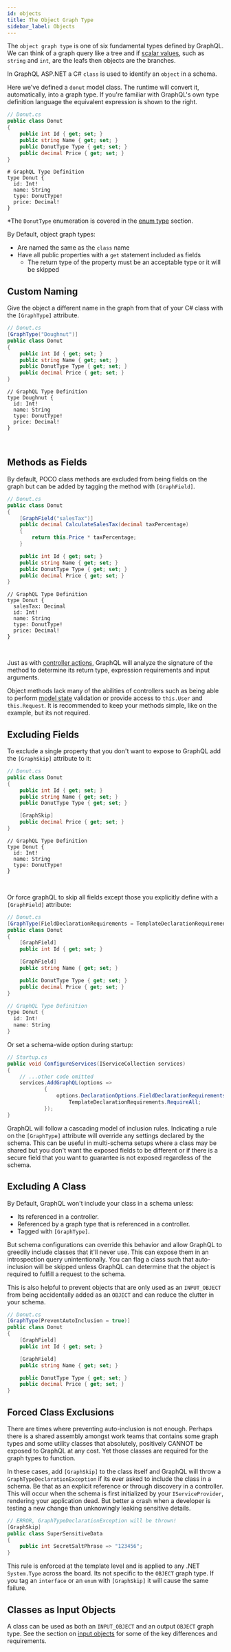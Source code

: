 ```yaml
---
id: objects
title: The Object Graph Type
sidebar_label: Objects
---
```


The `object graph type` is one of six fundamental types defined by GraphQL. We can think of a graph query like a tree and if [scalar values](./scalars), such as `string` and `int`, are the leafs then objects are the branches.

In GraphQL ASP.NET a C# `class` is used to identify an `object` in a schema.

Here we've defined a `donut` model class. The runtime will convert it, automatically, into a graph type. If you're familiar with GraphQL's own type definition language the equivalent expression is shown to the right.

<div class="sideBySideCode hljs">
<div>

```csharp
// Donut.cs
public class Donut
{
    public int Id { get; set; }
    public string Name { get; set; }
    public DonutType Type { get; set; }
    public decimal Price { get; set; }
}
```

</div>
<div>

```
# GraphQL Type Definition
type Donut {
  id: Int!
  name: String
  type: DonutType!
  price: Decimal!
}
```

</div>
</div>

\*The `DonutType` enumeration is covered in the [enum type](./enums) section.

By Default, object graph types:

-   Are named the same as the `class` name
-   Have all public properties with a `get` statement included as fields
    -   The return type of the property must be an acceptable type or it will be skipped

## Custom Naming

Give the object a different name in the graph from that of your C# class with the `[GraphType]` attribute.

<div class="sideBySideCode hljs">
<div>

```csharp
// Donut.cs
[GraphType("Doughnut")]
public class Donut
{
    public int Id { get; set; }
    public string Name { get; set; }
    public DonutType Type { get; set; }
    public decimal Price { get; set; }
}
```

</div>
<div>

```
// GraphQL Type Definition
type Doughnut {
  id: Int!
  name: String
  type: DonutType!
  price: Decimal!
}
```

</div>
</div>
<br/>

## Methods as Fields

By default, POCO class methods are excluded from being fields on the graph but can be added by tagging the method with `[GraphField]`.

<div class="sideBySideCode hljs">
<div>

```csharp
// Donut.cs
public class Donut
{
    [GraphField("salesTax")]
    public decimal CalculateSalesTax(decimal taxPercentage)
    {
        return this.Price * taxPercentage;
    }

    public int Id { get; set; }
    public string Name { get; set; }
    public DonutType Type { get; set; }
    public decimal Price { get; set; }
}
```

</div>
<div>

```
// GraphQL Type Definition
type Donut {
  salesTax: Decimal
  id: Int!
  name: String
  type: DonutType!
  price: Decimal!
}
```

</div>
</div>
<br/>

Just as with [controller actions](../controllers/actions), GraphQL will analyze the signature of the method to determine its return type, expression requirements and input arguments.

Object methods lack many of the abilities of controllers such as being able to perform [model state](../controllers/model-state) validation or provide access to `this.User` and `this.Request`. It is recommended to keep your methods simple, like on the example, but its not required.

## Excluding Fields

To exclude a single property that you don't want to expose to GraphQL add the `[GraphSkip]` attribute to it:

<div class="sideBySideCode hljs">
<div>

```csharp
// Donut.cs
public class Donut
{
    public int Id { get; set; }
    public string Name { get; set; }
    public DonutType Type { get; set; }

    [GraphSkip]
    public decimal Price { get; set; }
}
```

</div>
<div>

```
// GraphQL Type Definition
type Donut {
  id: Int!
  name: String
  type: DonutType!
}
```

</div>
</div>
<br/>

Or force graphQL to skip all fields except those you explicitly define with a `[GraphField]` attribute:

```csharp
// Donut.cs
[GraphType(FieldDeclarationRequirements = TemplateDeclarationRequirements.RequireAll)]
public class Donut
{
    [GraphField]
    public int Id { get; set; }

    [GraphField]
    public string Name { get; set; }

    public DonutType Type { get; set; }
    public decimal Price { get; set; }
}

// GraphQL Type Definition
type Donut {
  id: Int!
  name: String
}
```

Or set a schema-wide option during startup:

```csharp
// Startup.cs
public void ConfigureServices(IServiceCollection services)
{
    // ...other code omitted
    services.AddGraphQL(options =>
            {
                options.DeclarationOptions.FieldDeclarationRequirements =
                    TemplateDeclarationRequirements.RequireAll;
            });
}
```

GraphQL will follow a cascading model of inclusion rules. Indicating a rule on the `[GraphType]` attribute will override any settings declared by the schema. This can be useful in multi-schema setups where a class may be shared but you don't want the exposed fields to be different or if there is a secure field that you want to guarantee is not exposed regardless of the schema.

## Excluding A Class

By Default, GraphQL won't include your class in a schema unless:

-   Its referenced in a controller.
-   Referenced by a graph type that is referenced in a controller.
-   Tagged with `[GraphType]`.

But schema configurations can override this behavior and allow GraphQL to greedily include classes that it'll never use. This can expose them in an introspection query unintentionally. You can flag a class such that auto-inclusion will be skipped unless GraphQL can determine that the object is required to fulfill a request to the schema.

This is also helpful to prevent objects that are only used as an `INPUT_OBJECT` from being accidentally added as an `OBJECT` and can reduce the clutter in your schema.

```csharp
// Donut.cs
[GraphType(PreventAutoInclusion = true)]
public class Donut
{
    [GraphField]
    public int Id { get; set; }

    [GraphField]
    public string Name { get; set; }

    public DonutType Type { get; set; }
    public decimal Price { get; set; }
}
```

## Forced Class Exclusions

There are times where preventing auto-inclusion is not enough. Perhaps there is a shared assembly amongst work teams that contains some graph types and some utility classes that absolutely, positively CANNOT be exposed to GraphQL at any cost. Yet those classes are required for the graph types to function.

In these cases, add `[GraphSkip]` to the class itself and GraphQL will throw a `GraphTypeDeclarationException` if its ever asked to include the class in a schema. Be that as an explicit reference or through discovery in a controller. This will occur when the schema is first initialized by your `IServiceProvider`, rendering your application dead. But better a crash when a developer is testing a new change than unknowingly leaking sensitive details.

```csharp
// ERROR, GraphTypeDeclarationException will be thrown!
[GraphSkip]
public class SuperSensitiveData
{
    public int SecretSaltPhrase => "123456";
}
```

This rule is enforced at the template level and is applied to any .NET `System.Type` across the board. Its not specific to the `OBJECT` graph type. If you tag an `interface` or an `enum` with `[GraphSkip]` it will cause the same failure.

## Classes as Input Objects

A class can be used as both an `INPUT_OBJECT` and an output `OBJECT` graph type. See the section on [input objects](./input-objects) for some of the key differences and requirements.
